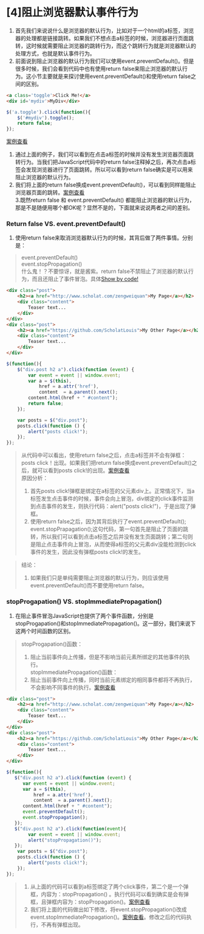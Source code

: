 # [4]阻止浏览器默认事件行为
1. 首先我们来说说什么是浏览器的默认行为，比如对于一个html的a标签，浏览器的处理都是链接跳转。如果我们不想点击a标签的时候，浏览器进行页面跳转，这时候就需要阻止浏览器的跳转行为，而这个跳转行为就是浏览器默认的处理方式，也就是默认事件行为。   
2. 前面说到阻止浏览器的默认行为我们可以使用event.preventDefault()。但是很多时候，我们会看到代码中也有使用return false来阻止浏览器的默认行为。这小节主要就是来探讨使用event.preventDefault()和使用return false之间的区别。  

> 
```HTML
<a class='toggle'>Click Me!</a>
<div id='mydiv'>MyDiv</div>
```
```JavaScript
$('a.toggle').click(function(){
	$('#mydiv').toggle();
	return false;
});
```
  [案例查看](http://jsbin.com/wiwovuh/1/edit?html,css,js,output)  
  1. 通过上面的例子，我们可以看到在点击a标签的时候并没有发生浏览器页面跳转行为。当我们把JavaScript代码中的return false注释掉之后，再次点击a标签会发现浏览器进行了页面跳转。所以可以看到return false确实是可以用来阻止浏览器的默认行为。  
  2. 我们将上面的return false换成event.preventDefault()，可以看到同样能阻止浏览器页面的跳转。[案例查看](http://jsbin.com/famelo/1/edit?html,js,output)  
  3.既然return false 和 event.preventDefault()  都能阻止浏览器的默认行为，那是不是随便用哪个都OK呢？显然不是的，下面就来说说两者之间的差别。  

### Return false VS. event.preventDefault()
1. 使用return false来取消浏览器默认行为的时候，其背后做了两件事情。分别是：  

>event.preventDefault()  
>event.stopPropagation()  
什么鬼！？不要惊讶，就是酱紫。return false不禁阻止了浏览器的默认行为，而且还阻止了事件冒泡。具体[Show by code!](http://jsfiddle.net/Louis_Tsang/jmajxyL5/3/)  

```HTML
<div class="post">
    <h2><a href="http://www.scholat.com/zengweiquan">My Page</a></h2>
    <div class="content">
        Teaser text...
    </div>
</div>
<div class="post">
    <h2><a href="https://github.com/ScholatLouis">My Other Page</a></h2>
    <div class="content">
        Teaser text...
    </div>
</div>
```
```JavaScript
$(function(){
    $("div.post h2 a").click(function (event) {
    	var event = event || window.event;
      	var a = $(this),
          	href = a.attr('href'), 
          	content  = a.parent().next();
      	content.html(href + " #content");
      	return false; 
   	});  

   	var posts = $("div.post");
  	posts.click(function () {
   		alert("posts click!");
   	});
});
```
> 从代码中可以看出，使用return false之后，点击a标签并不会有弹框：posts click！出现。如果我们把return   false换成event.preventDefault()之后，就可以看到posts click!的出现。[案例查看](http://jsfiddle.net/Louis_Tsang/jmajxyL5/4/)   
>原因分析：    
> 1. 首先posts click!弹框是绑定在a标签的父元素div上。正常情况下，当a标签发生点击事件的时候，事件会向上冒泡，div绑定的click事件监测到点击事件的发生，则执行代码：alert("posts click!")，于是出现了弹框。    
> 2. 使用return false之后，因为其背后执行了event.preventDefault(); event.stopPrapagation();这句代码，第一句首先是阻止了页面的跳转，所以我们可以看到点击a标签之后并没有发生页面跳转；第二句则是阻止点击事件向上冒泡，从而使得a标签的父元素div没能检测到click事件的发生，因此没有弹框posts click!的发生。  

>结论：  
> 1. 如果我们只是单纯需要阻止浏览器的默认行为，则应该使用event.preventDefault()而不要使用return false。  

### stopProgapation() VS. stopImmediatePropagation()
1. 在阻止事件冒泡JavaScript也提供了两个事件函数，分别是stopProgapation()和stopImmediatePropagation()。这一部分，我们来说下这两个时间函数的区别。  

> stopProgapation()函数：  
> 1. 阻止当前事件向上传播，但是不影响当前元素所绑定的其他事件的执行。  
>stopImmediatePropagation()函数：  
> 1. 阻止当前事件向上传播，同时当前元素绑定的相同事件都将不再执行，不会影响不同事件的执行。[案例查看](http://jsfiddle.net/Louis_Tsang/jmajxyL5/7/)  

```HTML
<div class="post">
    <h2><a href="http://www.scholat.com/zengweiquan">My Page</a></h2>
    <div class="content">
        Teaser text...
    </div>
</div>
<div class="post">
    <h2><a href="https://github.com/ScholatLouis">My Other Page</a></h2>
    <div class="content">
        Teaser text...
    </div>
</div>
```
```JavaScript
$(function(){
   $("div.post h2 a").click(function (event) {
      var event = event || window.event;
      var a = $(this),
          href = a.attr('href'), 
          content  = a.parent().next();
      content.html(href + " #content");
      event.preventDefault();
      event.stopPropagation(); 
   });    
   $("div.post h2 a").click(function(event){
   		var event = event || window.event;
        alert("stopPropagation()");
   });    
    var posts = $("div.post");
	posts.click(function () {
        alert("posts click!");
    });
});
```
> 1. 从上面的代码可以看到a标签绑定了两个click事件，第二个是一个弹框，内容为：stopPropagation()  。执行代码可以看到确实是会有弹框，且弹框内容为：stopPropagation()。[案例查看](http://jsfiddle.net/Louis_Tsang/jmajxyL5/5/)  
> 2. 我们将上面的代码做出如下修改，将event.stopPropagation()改成event.stopImmediatePropagation()。[案例查看](http://jsfiddle.net/Louis_Tsang/jmajxyL5/6/)。修改之后的代码执行，不再有弹框出现。  
